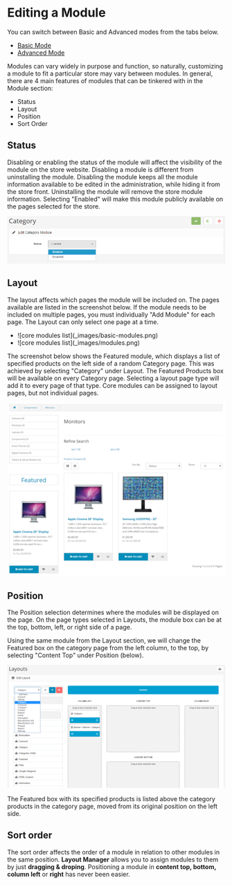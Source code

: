 Editing a Module
========

<div class="uk-alert-info uk-alert">
  <span class="uk-icon-info-circle"></span> You can switch between Basic and Advanced modes from the tabs below.
</div>
<ul class="uk-tab" data-uk-tab="{connect:'#doc-tabs', animation: 'fade'}">
    <li><a href="">Basic Mode</a></li>
    <li><a href="">Advanced Mode</a></li>
</ul>

Modules can vary widely in purpose and function, so naturally, customizing a module to fit a particular store may vary between modules. In general, there are 4 main features of modules that can be tinkered with in the Module section:

- Status
- Layout
- Position
- Sort Order

Status
--------

Disabling or enabling the status of the module will affect the visibility of the module on the store website. Disabling a module is different from uninstalling the module. Disabling the module keeps all the module information available to be edited in the administration, while hiding it from the store front. Uninstalling the module will remove the store module information. Selecting "Enabled" will make this module publicly available on the pages selected for the store.

![category module edit](_images/modules-3.png)

Layout
-------

The layout affects which pages the module will be included on. The pages available are listed in the screenshot below. If the module needs to be included on multiple pages, you must individually "Add Module" for each page. The Layout can only select one page at a time.

<ul id="doc-tabs" class="uk-switcher uk-margin">
    <li>![core modules list](_images/basic-modules.png)</li>
    <li>![core modules list](_images/modules.png)</li>
</ul>

The screenshot below shows the Featured module, which displays a list of specified products on the left side of a random Category page. This was achieved by selecting "Category" under Layout. The Featured Products box will be available on every Category page. Selecting a layout page type will add it to every page of that type. Core modules can be assigned to layout pages, but not individual pages.

![category module front-end](_images/modules-1.png)

Position
--------

The Position selection determines where the modules will be displayed on the page. On the page types selected in Layouts, the module box can be at the top, bottom, left, or right side of a page.

Using the same module from the Layout section, we will change the Featured box on the category page from the left column, to the top, by selecting "Content Top" under Position (below).

![category module layout](_images/modules-2.png)

The Featured box with its specified products is listed above the category products in the category page, moved from its original position on the left side.

Sort order
-----------

The sort order affects the order of a module in relation to other modules in the same position. **Layout Manager** allows you to assign modules to them by just **dragging & droping**. Positioning a module in **content top, bottom, column left** or **right** has never been easier.